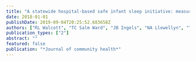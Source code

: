 ```yaml
---
title: "A statewide hospital-based safe infant sleep initiative: measurement of parental knowledge and behavior"
date: 2018-01-01
publishDate: 2019-09-04T20:25:52.683658Z
authors: ["RL Walcott", "TC Salm Ward", "JB Ingels", "NA Llewellyn", "TJ Miller", "PS Corso"]
publication_types: ["2"]
abstract: ""
featured: false
publication: "*Journal of community health*"
---
```


